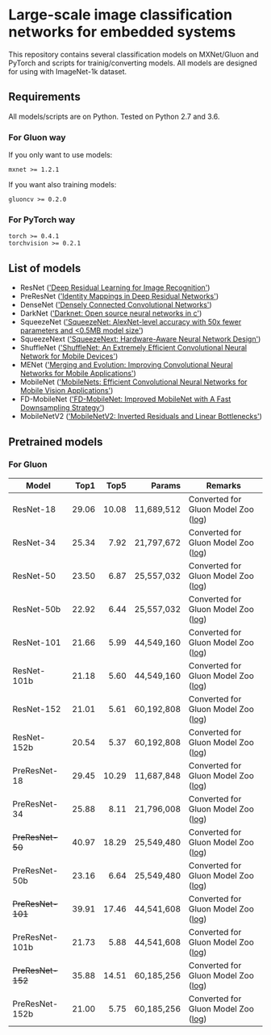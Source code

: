 # Large-scale image classification networks for embedded systems
This repository contains several classification models on MXNet/Gluon and PyTorch and scripts for trainig/converting models. All models are designed for using with ImageNet-1k dataset.

## Requirements
All models/scripts are on Python. Tested on Python 2.7 and 3.6.

### For Gluon way
If you only want to use models:
```
mxnet >= 1.2.1
```
If you want also training models:
```
gluoncv >= 0.2.0
```

### For PyTorch way
```
torch >= 0.4.1
torchvision >= 0.2.1
```

## List of models

- ResNet (['Deep Residual Learning for Image Recognition'](https://arxiv.org/abs/1512.03385))
- PreResNet (['Identity Mappings in Deep Residual Networks'](https://arxiv.org/abs/1603.05027))
- DenseNet (['Densely Connected Convolutional Networks'](https://arxiv.org/abs/1608.06993))
- DarkNet (['Darknet: Open source neural networks in c'](https://github.com/pjreddie/darknet)) 
- SqueezeNet (['SqueezeNet: AlexNet-level accuracy with 50x fewer parameters and <0.5MB model size'](https://arxiv.org/abs/1602.07360))
- SqueezeNext (['SqueezeNext: Hardware-Aware Neural Network Design'](https://arxiv.org/abs/1803.10615))
- ShuffleNet (['ShuffleNet: An Extremely Efficient Convolutional Neural Network for Mobile Devices'](https://arxiv.org/abs/1707.01083))
- MENet (['Merging and Evolution: Improving Convolutional Neural Networks for Mobile Applications'](https://arxiv.org/abs/1803.09127))
- MobileNet (['MobileNets: Efficient Convolutional Neural Networks for Mobile Vision Applications'](https://arxiv.org/abs/1704.04861))
- FD-MobileNet (['FD-MobileNet: Improved MobileNet with A Fast Downsampling Strategy'](https://arxiv.org/abs/1802.03750))
- MobileNetV2 (['MobileNetV2: Inverted Residuals and Linear Bottlenecks'](https://arxiv.org/abs/1801.04381))

## Pretrained models

### For Gluon

| Model | Top1 | Top5 | Params | Remarks |
| --- | ---: | ---: | ---: | --- |
| ResNet-18 | 29.06 | 10.08 | 11,689,512 | Converted for Gluon Model Zoo ([log](https://github.com/osmr/tmp1/releases/download/v0.0.2/resnet18-1008-4f9f7e8f.params.log])) |
| ResNet-34 | 25.34 | 7.92 | 21,797,672 | Converted for Gluon Model Zoo ([log](https://github.com/osmr/tmp1/releases/download/v0.0.2/resnet34-0792-5b875f49.params.log])) |
| ResNet-50 | 23.50 | 6.87 | 25,557,032 | Converted for Gluon Model Zoo ([log](https://github.com/osmr/tmp1/releases/download/v0.0.2/resnet50-0687-79fae958.params.log])) |
| ResNet-50b | 22.92 | 6.44 | 25,557,032 | Converted for Gluon Model Zoo ([log](https://github.com/osmr/tmp1/releases/download/v0.0.2/resnet50b-0644-27a36c02.params.log])) |
| ResNet-101 | 21.66 | 5.99 | 44,549,160 | Converted for Gluon Model Zoo ([log](https://github.com/osmr/tmp1/releases/download/v0.0.2/resnet101-0599-a6d3a5f4.params.log])) |
| ResNet-101b | 21.18 | 5.60 | 44,549,160 | Converted for Gluon Model Zoo ([log](https://github.com/osmr/tmp1/releases/download/v0.0.2/resnet101b-0560-6517274e.params.log])) |
| ResNet-152 | 21.01 | 5.61 | 60,192,808 | Converted for Gluon Model Zoo ([log](https://github.com/osmr/tmp1/releases/download/v0.0.2/resnet152-0561-d05971c8.params.log])) |
| ResNet-152b | 20.54 | 5.37 | 60,192,808 | Converted for Gluon Model Zoo ([log](https://github.com/osmr/tmp1/releases/download/v0.0.2/resnet152b-0537-4f5bd879.params.log])) |
| PreResNet-18 | 29.45 | 10.29 | 11,687,848 | Converted for Gluon Model Zoo ([log](https://github.com/osmr/tmp1/releases/download/v0.0.2/preresnet18-1029-26f46f0b.params.log])) |
| PreResNet-34 | 25.88 | 8.11 | 21,796,008 | Converted for Gluon Model Zoo ([log](https://github.com/osmr/tmp1/releases/download/v0.0.2/preresnet34-0811-f8fe98a2.params.log])) |
| ~~PreResNet-50~~ | 40.97 | 18.29 | 25,549,480 | Converted for Gluon Model Zoo ([log](https://github.com/osmr/tmp1/releases/download/v0.0.2/preresnet50-1829-2fcfddb1.params.log])) |
| PreResNet-50b | 23.16 | 6.64 | 25,549,480 | Converted for Gluon Model Zoo ([log](https://github.com/osmr/tmp1/releases/download/v0.0.2/preresnet50b-0664-2fcfddb1.params.log])) |
| ~~PreResNet-101~~ | 39.91 | 17.46 | 44,541,608 | Converted for Gluon Model Zoo ([log](https://github.com/osmr/tmp1/releases/download/v0.0.2/preresnet101-1746-1015145a.params.log])) |
| PreResNet-101b | 21.73 | 5.88 | 44,541,608 | Converted for Gluon Model Zoo ([log](https://github.com/osmr/tmp1/releases/download/v0.0.2/preresnet101b-0588-1015145a.params.log])) |
| ~~PreResNet-152~~ | 35.88 | 14.51 | 60,185,256 | Converted for Gluon Model Zoo ([log](https://github.com/osmr/tmp1/releases/download/v0.0.2/preresnet152-1451-dc303191.params.log])) |
| PreResNet-152b | 21.00 | 5.75 | 60,185,256 | Converted for Gluon Model Zoo ([log](https://github.com/osmr/tmp1/releases/download/v0.0.2/preresnet152b-0575-dc303191.params.log])) |
